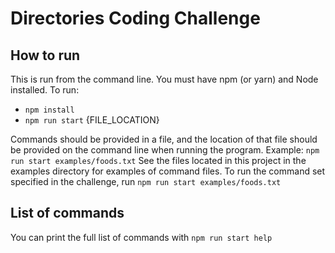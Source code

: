 # Directories Coding Challenge
## How to run
This is run from the command line. You must have npm (or yarn) and Node installed. To run:
- `npm install`
- `npm run start` {FILE_LOCATION}

Commands should be provided in a file, and the location of that file should be provided
on the command line when running the program.
Example: `npm run start examples/foods.txt`
See the files located in this project in the examples directory for examples of command files.
To run the command set specified in the challenge, run `npm run start examples/foods.txt`

## List of commands
You can print the full list of commands with `npm run start help`
